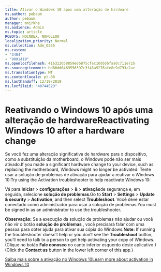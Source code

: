 ```yaml
---
title: Ativar o Windows 10 após uma alteração de hardware
ms.author: pebaum
author: pebaum
manager: mnirkhe
ms.audience: Admin
ms.topic: article
ROBOTS: NOINDEX, NOFOLLOW
localization_priority: Normal
ms.collection: Adm_O365
ms.custom:
- "3484"
- "9001418"
ms.openlocfilehash: 416322058859e0b875cfec10d60bfaa0c711e72b
ms.sourcegitcommit: bd80dd0469556397c3f48a9276afe8e9d793a2ae
ms.translationtype: MT
ms.contentlocale: pt-BR
ms.lasthandoff: 12/19/2019
ms.locfileid: "40744523"
---
```

# <a name="reactivating-windows-10-after-a-hardware-change"></a><span data-ttu-id="b59d1-102">Reativando o Windows 10 após uma alteração de hardware</span><span class="sxs-lookup"><span data-stu-id="b59d1-102">Reactivating Windows 10 after a hardware change</span></span>

<span data-ttu-id="b59d1-103">Se você fez uma alteração significativa de hardware para o dispositivo, como a substituição da motherboard, o Windows pode não ser mais ativado.</span><span class="sxs-lookup"><span data-stu-id="b59d1-103">If you made a significant hardware change to your device, such as replacing the motherboard, Windows might no longer be activated.</span></span> <span data-ttu-id="b59d1-104">Tente usar a solução de problemas de ativação para ajudar a reativar o Windows 10:</span><span class="sxs-lookup"><span data-stu-id="b59d1-104">Try using the Activation troubleshooter to help reactivate Windows 10:</span></span>

<span data-ttu-id="b59d1-105">Vá para **Iniciar** > **configurações** > **&** > **ativação**de segurança e, em seguida, selecione **solução de problemas**.</span><span class="sxs-lookup"><span data-stu-id="b59d1-105">Go to **Start** > **Settings** > **Update & security** > **Activation**, and then select **Troubleshoot**.</span></span> <span data-ttu-id="b59d1-106">Você deve estar conectado como administrador para usar a solução de problemas.</span><span class="sxs-lookup"><span data-stu-id="b59d1-106">You must be signed in as an administrator to use the troubleshooter.</span></span>

<span data-ttu-id="b59d1-107">**Observação:** Se a execução da solução de problemas não ajudar ou você não vir o botão **solução de problemas** , você precisará falar com uma pessoa para obter ajuda para ativar sua cópia do Windows.</span><span class="sxs-lookup"><span data-stu-id="b59d1-107">**Note:** If running the troubleshooter doesn’t help or you don’t see the **Troubleshoot** button, you’ll need to talk to a person to get help activating your copy of Windows.</span></span> <span data-ttu-id="b59d1-108">(Clique no botão **Fale conosco** no canto inferior esquerdo deste aplicativo.)</span><span class="sxs-lookup"><span data-stu-id="b59d1-108">(Click the **Contact us** button in the lower left corner of this app.)</span></span>

[<span data-ttu-id="b59d1-109">Saiba mais sobre a ativação no Windows 10</span><span class="sxs-lookup"><span data-stu-id="b59d1-109">Learn more about activation in Windows 10</span></span>](https://support.microsoft.com/help/12440/windows-10-activate)
